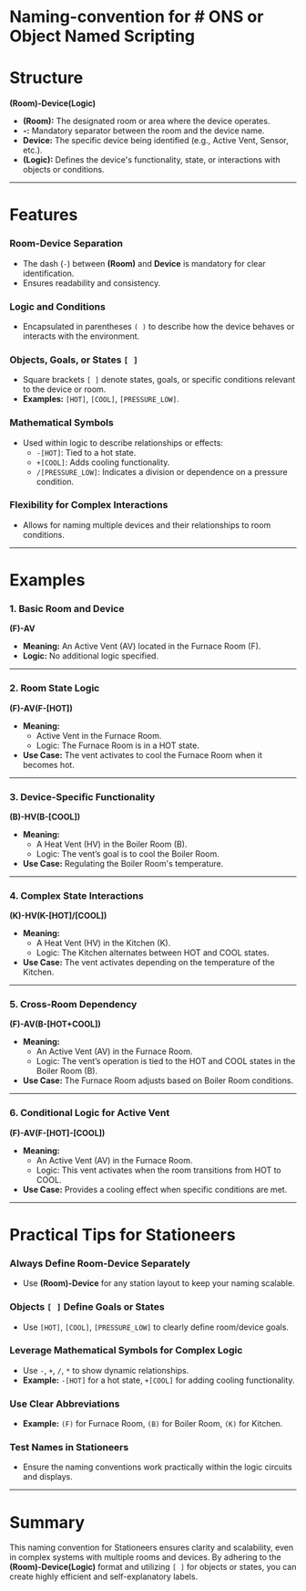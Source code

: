 # Naming-convention for # ONS or Object Named Scripting
# Structure

**(Room)-Device(Logic)**

- **(Room):** The designated room or area where the device operates.
- **-:** Mandatory separator between the room and the device name.
- **Device:** The specific device being identified (e.g., Active Vent, Sensor, etc.).
- **(Logic):** Defines the device's functionality, state, or interactions with objects or conditions.

---

# Features

### Room-Device Separation
- The dash (`-`) between **(Room)** and **Device** is mandatory for clear identification.
- Ensures readability and consistency.

### Logic and Conditions
- Encapsulated in parentheses `( )` to describe how the device behaves or interacts with the environment.

### Objects, Goals, or States `[ ]`
- Square brackets `[ ]` denote states, goals, or specific conditions relevant to the device or room.
- **Examples:** `[HOT]`, `[COOL]`, `[PRESSURE_LOW]`.

### Mathematical Symbols
- Used within logic to describe relationships or effects:
  - `-[HOT]`: Tied to a hot state.
  - `+[COOL]`: Adds cooling functionality.
  - `/[PRESSURE_LOW]`: Indicates a division or dependence on a pressure condition.

### Flexibility for Complex Interactions
- Allows for naming multiple devices and their relationships to room conditions.

---

# Examples

### 1. Basic Room and Device
**(F)-AV**

- **Meaning:** An Active Vent (AV) located in the Furnace Room (F).
- **Logic:** No additional logic specified.

---

### 2. Room State Logic
**(F)-AV(F-[HOT])**

- **Meaning:**
  - Active Vent in the Furnace Room.
  - Logic: The Furnace Room is in a HOT state.
- **Use Case:** The vent activates to cool the Furnace Room when it becomes hot.

---

### 3. Device-Specific Functionality
**(B)-HV(B-[COOL])**

- **Meaning:**
  - A Heat Vent (HV) in the Boiler Room (B).
  - Logic: The vent’s goal is to cool the Boiler Room.
- **Use Case:** Regulating the Boiler Room's temperature.

---

### 4. Complex State Interactions
**(K)-HV(K-[HOT]/[COOL])**

- **Meaning:**
  - A Heat Vent (HV) in the Kitchen (K).
  - Logic: The Kitchen alternates between HOT and COOL states.
- **Use Case:** The vent activates depending on the temperature of the Kitchen.

---

### 5. Cross-Room Dependency
**(F)-AV(B-[HOT+COOL])**

- **Meaning:**
  - An Active Vent (AV) in the Furnace Room.
  - Logic: The vent’s operation is tied to the HOT and COOL states in the Boiler Room (B).
- **Use Case:** The Furnace Room adjusts based on Boiler Room conditions.

---

### 6. Conditional Logic for Active Vent
**(F)-AV(F-[HOT]-[COOL])**

- **Meaning:**
  - An Active Vent (AV) in the Furnace Room.
  - Logic: This vent activates when the room transitions from HOT to COOL.
- **Use Case:** Provides a cooling effect when specific conditions are met.

---

# Practical Tips for Stationeers

### Always Define Room-Device Separately
- Use **(Room)-Device** for any station layout to keep your naming scalable.

### Objects `[ ]` Define Goals or States
- Use `[HOT]`, `[COOL]`, `[PRESSURE_LOW]` to clearly define room/device goals.

### Leverage Mathematical Symbols for Complex Logic
- Use `-`, `+`, `/`, `*` to show dynamic relationships.
- **Example:** `-[HOT]` for a hot state, `+[COOL]` for adding cooling functionality.

### Use Clear Abbreviations
- **Example:** `(F)` for Furnace Room, `(B)` for Boiler Room, `(K)` for Kitchen.

### Test Names in Stationeers
- Ensure the naming conventions work practically within the logic circuits and displays.

---

# Summary

This naming convention for Stationeers ensures clarity and scalability, even in complex systems with multiple rooms and devices. By adhering to the **(Room)-Device(Logic)** format and utilizing `[ ]` for objects or states, you can create highly efficient and self-explanatory labels.
